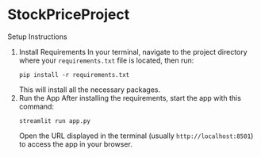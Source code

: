 # StockPriceProject
 
Setup Instructions
1. Install Requirements
    In your terminal, navigate to the project directory where your `requirements.txt` file is located, then run:
    ```
    pip install -r requirements.txt
    ```
    This will install all the necessary packages.
2. Run the App
    After installing the requirements, start the app with this command:
    ```
    streamlit run app.py
    ```
    Open the URL displayed in the terminal (usually `http://localhost:8501`) to access the app in your browser.
